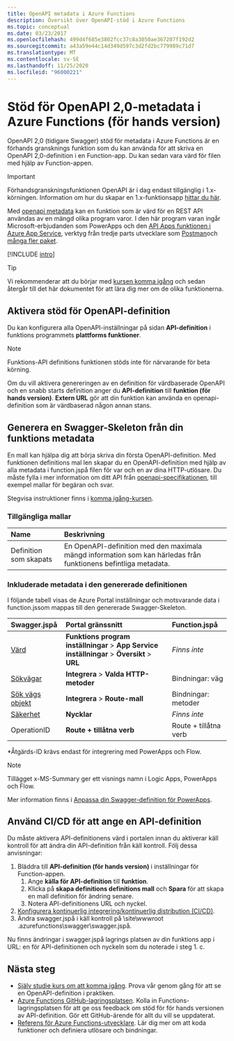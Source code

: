 ```yaml
---
title: OpenAPI metadata i Azure Functions
description: Översikt över OpenAPI-stöd i Azure Functions
ms.topic: conceptual
ms.date: 03/23/2017
ms.openlocfilehash: 499d4f685e3802fcc37c8a3050ae367207f192d2
ms.sourcegitcommit: a43a59e44c14d349d597c3d2fd2bc779989c71d7
ms.translationtype: MT
ms.contentlocale: sv-SE
ms.lasthandoff: 11/25/2020
ms.locfileid: "96000221"
---
```

# <a name="openapi-20-metadata-support-in-azure-functions-preview"></a>Stöd för OpenAPI 2,0-metadata i Azure Functions (för hands version)
OpenAPI 2,0 (tidigare Swagger) stöd för metadata i Azure Functions är en förhands gransknings funktion som du kan använda för att skriva en OpenAPI 2,0-definition i en Function-app. Du kan sedan vara värd för filen med hjälp av Function-appen.

> [!IMPORTANT]
> Förhandsgranskningsfunktionen OpenAPI är i dag endast tillgänglig i 1.x-körningen. Information om hur du skapar en 1.x-funktionsapp [hittar du här](./functions-versions.md#creating-1x-apps).

Med [openapi metadata](https://swagger.io/) kan en funktion som är värd för en REST API användas av en mängd olika program varor. I den här program varan ingår Microsoft-erbjudanden som PowerApps och den [API Apps funktionen i Azure App Service](../app-service/overview.md), verktyg från tredje parts utvecklare som [Postman](https://www.getpostman.com/docs/importing_swagger)och [många fler paket](https://swagger.io/tools/).

[!INCLUDE [intro](../../includes/functions-bindings-intro.md)]

>[!TIP]
>Vi rekommenderar att du börjar med [kursen komma igång](./functions-openapi-definition.md) och sedan återgår till det här dokumentet för att lära dig mer om de olika funktionerna.

## <a name="enable-openapi-definition-support"></a><a name="enable"></a>Aktivera stöd för OpenAPI-definition
Du kan konfigurera alla OpenAPI-inställningar på sidan **API-definition** i funktions programmets **plattforms funktioner**.

> [!NOTE]
> Funktions-API definitions funktionen stöds inte för närvarande för beta körning.

Om du vill aktivera genereringen av en definition för värdbaserade OpenAPI och en snabb starts definition anger du **API-definition** till **funktion (för hands version)**. **Extern URL** gör att din funktion kan använda en openapi-definition som är värdbaserad någon annan stans.

## <a name="generate-a-swagger-skeleton-from-your-functions-metadata"></a><a name="generate-definition"></a>Generera en Swagger-Skeleton från din funktions metadata
En mall kan hjälpa dig att börja skriva din första OpenAPI-definition. Med funktionen definitions mal len skapar du en OpenAPI-definition med hjälp av alla metadata i function.jspå filen för var och en av dina HTTP-utlösare. Du måste fylla i mer information om ditt API från [openapi-specifikationen](https://swagger.io/specification/), till exempel mallar för begäran och svar.

Stegvisa instruktioner finns i [komma igång-kursen](./functions-openapi-definition.md).

### <a name="available-templates"></a><a name="templates"></a>Tillgängliga mallar

|Name| Beskrivning |
|:-----|:-----|
|Definition som skapats|En OpenAPI-definition med den maximala mängd information som kan härledas från funktionens befintliga metadata.|

### <a name="included-metadata-in-the-generated-definition"></a><a name="quickstart-details"></a>Inkluderade metadata i den genererade definitionen

I följande tabell visas de Azure Portal inställningar och motsvarande data i function.jssom mappas till den genererade Swagger-Skeleton.

|Swagger.jspå|Portal gränssnitt|Function.jspå|
|:----|:-----|:-----|
|[Värd](https://swagger.io/specification/#fixed-fields-15)|**Funktions program inställningar**  >  **App Service inställningar**  >  **Översikt**  >  **URL**|*Finns inte*
|[Sökvägar](https://swagger.io/specification/#paths-object-29)|**Integrera**  >  **Valda HTTP-metoder**|Bindningar: väg
|[Sök vägs objekt](https://swagger.io/specification/#path-item-object-32)|**Integrera**  >  **Route-mall**|Bindningar: metoder
|[Säkerhet](https://swagger.io/specification/#security-scheme-object-112)|**Nycklar**|*Finns inte*|
|OperationID|**Route + tillåtna verb**|Route + tillåtna verb|

\*Åtgärds-ID krävs endast för integrering med PowerApps och Flow.
> [!NOTE]
> Tillägget x-MS-Summary ger ett visnings namn i Logic Apps, PowerApps och Flow.
>
> Mer information finns i [Anpassa din Swagger-definition för PowerApps](/connectors/custom-connectors/openapi-extensions).

## <a name="use-cicd-to-set-an-api-definition"></a><a name="CICD"></a>Använd CI/CD för att ange en API-definition

 Du måste aktivera API-definitionens värd i portalen innan du aktiverar käll kontroll för att ändra din API-definition från käll kontroll. Följ dessa anvisningar:

1. Bläddra till **API-definition (för hands version)** i inställningar för Function-appen.
   1. Ange **källa för API-definition** till **funktion**.
   1. Klicka på **skapa definitions definitions mall** och **Spara** för att skapa en mall definition för ändring senare.
   1. Notera API-definitionens URL och nyckel.
1. [Konfigurera kontinuerlig integrering/kontinuerlig distribution (CI/CD)](./functions-continuous-deployment.md#requirements-for-continuous-deployment).
2. Ändra swagger.jspå i käll kontroll på \site\wwwroot \.azurefunctions\swagger\swagger.jspå.

Nu finns ändringar i swagger.jspå lagrings platsen av din funktions app i URL: en för API-definitionen och nyckeln som du noterade i steg 1. c.

## <a name="next-steps"></a>Nästa steg
* [Själv studie kurs om att komma igång](./functions-openapi-definition.md). Prova vår genom gång för att se en OpenAPI-definition i praktiken.
* [Azure Functions GitHub-lagringsplatsen](https://github.com/Azure/Azure-Functions/). Kolla in Functions-lagringsplatsen för att ge oss feedback om stöd för för hands versionen av API-definition. Gör ett GitHub-ärende för allt du vill se uppdaterat.
* [Referens för Azure Functions-utvecklare](functions-reference.md). Lär dig mer om att koda funktioner och definiera utlösare och bindningar.
